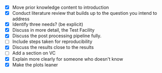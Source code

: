 
- [x] Move prior knowledge content to introduction
- [x] Conduct literature review that builds up to the question you intend to address
- [x] Identify three needs? (be explicit)
- [x] Discuss in more detail, the Test Facility
- [x] Discuss the post processing pipeline fully.
- [ ] Include steps taken for reproducibility
- [x] Discuss the results close to the results
- [ ] Add a section on VC
- [x] Explain more clearly for someone who doesn't know
- [x] Make the plots leaner
